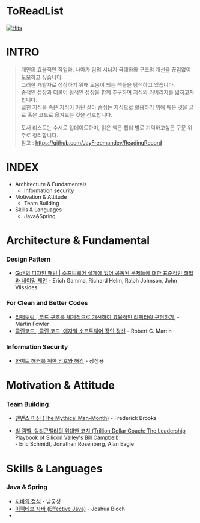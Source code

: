 # ToReadList
[![Hits](https://hits.seeyoufarm.com/api/count/incr/badge.svg?url=https%3A%2F%2Fgithub.com%2Fdongcholes%2FReadingList%2Fblob%2Fmain%2FREADME.md&count_bg=%2379C83D&title_bg=%23555555&icon=octopusdeploy.svg&icon_color=%23E7E7E7&title=hits&edge_flat=false)](https://hits.seeyoufarm.com)



# INTRO

> 개인의 효율적인 작업과, 나아가 팀의 시너지 극대화와 구조의 개선을 끊임없이 도모하고 싶습니다.<br>
> 그러한 개발자로 성장하기 위해 도움이 되는 책들을 탐색하고 있습니다. <br>
> 종적인 성장과 더불어 횡적인 성장을 함께 추구하며 지식의 커버리지를 넓히고자 합니다. <br>
> 넓힌 지식을 죽은 지식이 아닌 살아 숨쉬는 지식으로 활용하기 위해 배운 것을 글로 혹은 코드로 옮겨보는 것을 선호합니다.
>
> 도서 리스트는 수시로 업데이트하며, 읽은 책은 챕터 별로 기억하고싶은 구문 위주로 정리합니다.<br>
> 참고 : https://github.com/JayFreemandev/ReadingRecord
> 

# INDEX

- Architecture & Fundamentals
    - Information security
- Motivation & Attitude
    - Team Building
- Skills & Languages
    - Java&Spring

# Architecture & Fundamental

### Design Pattern

- [GoF의 디자인 패턴 | 소프트웨어 설계에 있어 공통된 문제들에 대한 표준적인 해법과 네이밍 제안](http://www.yes24.com/Product/Goods/17525598) - Erich Gamma, Richard Helm, Ralph Johnson, John Vlissides


### For Clean and Better Codes
- [리팩토링 | 코드 구조를 체계적으로 개선하여 효율적인 리팩터링 구현하기,](https://book.naver.com/bookdb/book_detail.nhn?bid=16311029) - Martin Fowler
- [클린코드 | 클린 코드, 애자일 소프트웨어 장인 정신](https://book.naver.com/bookdb/book_detail.nhn?bid=7390287) - Robert C. Martin

### Information Security

- [화이트 해커를 위한 암호와 해킹](http://www.yes24.com/Product/Goods/78875992) - 장삼용

# Motivation & Attitude

### Team Building

- [맨먼스 미신 (The Mythical Man-Month)](http://www.yes24.com/Product/Goods/16928943) - Frederick Brooks

- [빌 캠벨, 실리콘밸리의 위대한 코치 (Trillion Dollar Coach: The Leadership Playbook of Silicon Valley's Bill Campbell)](http://www.yes24.com/Product/Goods/91435283) <br> - Eric Schmidt, Jonathan Rosenberg, Alan Eagle 

# Skills & Languages

### Java & Spring

- [자바의 정석](http://www.kyobobook.co.kr/product/detailViewKor.laf?mallGb=KOR&ejkGb=KOR&barcode=9788994492032) - 남궁성
- [이펙티브 자바 (Effective Java)](http://www.yes24.com/Product/Goods/65551284)  - Joshua Bloch
-
